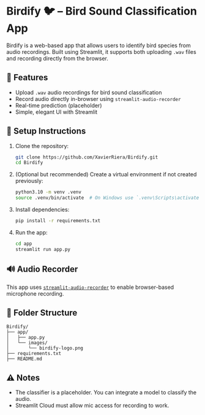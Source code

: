 # Birdify 🐦 – Bird Sound Classification App

Birdify is a web-based app that allows users to identify bird species from audio recordings. Built using Streamlit, it supports both uploading `.wav` files and recording directly from the browser.

## 🎯 Features

- Upload `.wav` audio recordings for bird sound classification
- Record audio directly in-browser using `streamlit-audio-recorder`
- Real-time prediction (placeholder)
- Simple, elegant UI with Streamlit

## 🔧 Setup Instructions

1. Clone the repository:
   ```bash
   git clone https://github.com/XavierRiera/Birdify.git
   cd Birdify
   ```

2. (Optional but recommended) Create a virtual environment if not created previously:
   ```bash
   python3.10 -m venv .venv
   source .venv/bin/activate  # On Windows use `.venv\Scripts\activate`
   ```

3. Install dependencies:
   ```bash
   pip install -r requirements.txt
   ```

4. Run the app:
   ```bash
   cd app
   streamlit run app.py
   ```

## 🔊 Audio Recorder

This app uses [`streamlit-audio-recorder`](https://github.com/stefanrmmr/streamlit-audio-recorder) to enable browser-based microphone recording.

## 📁 Folder Structure

```
Birdify/
├── app/
│   ├── app.py
│   └── images/
│       └── birdify-logo.png
├── requirements.txt
├── README.md
```

## ⚠️ Notes

- The classifier is a placeholder. You can integrate a model to classify the audio.
- Streamlit Cloud must allow mic access for recording to work.
